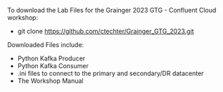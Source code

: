 To download the Lab Files for the Grainger 2023 GTG - Confluent Cloud workshop:
- git clone https://github.com/ctechter/Grainger_GTG_2023.git

Downloaded Files include:
  - Python Kafka Producer
  - Python Kafka Consumer
  - .ini files to connect to the primary and secondary/DR datacenter
  - The Workshop Manual



